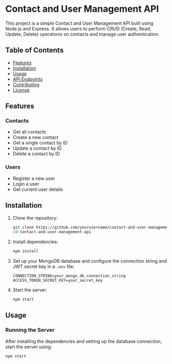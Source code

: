 # Contact and User Management API

This project is a simple Contact and User Management API built using Node.js and Express. It allows users to perform CRUD (Create, Read, Update, Delete) operations on contacts and manage user authentication.

## Table of Contents

- [Features](#features)
- [Installation](#installation)
- [Usage](#usage)
- [API Endpoints](#api-endpoints)
- [Contributing](#contributing)
- [License](#license)

## Features

### Contacts
- Get all contacts
- Create a new contact
- Get a single contact by ID
- Update a contact by ID
- Delete a contact by ID

### Users
- Register a new user
- Login a user
- Get current user details

## Installation

1. Clone the repository:

    ```sh
    git clone https://github.com/yourusername/contact-and-user-management-api.git
    cd contact-and-user-management-api
    ```

2. Install dependencies:

    ```sh
    npm install
    ```

3. Set up your MongoDB database and configure the connection string and JWT secret key in a `.env` file:

    ```env
    CONNECTION_STRING=your_mongo_db_connection_string
    ACCESS_TOKEN_SECRET_KEY=your_secret_key
    ```

4. Start the server:

    ```sh
    npm start
    ```

## Usage

### Running the Server

After installing the dependencies and setting up the database connection, start the server using:

```sh
npm start
